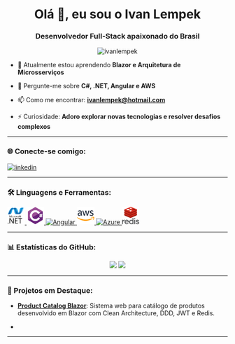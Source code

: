 <h1 align="center">Olá 👋, eu sou o Ivan Lempek</h1>
<h3 align="center">Desenvolvedor Full-Stack apaixonado do Brasil</h3>

<p align="center">
  <img src="https://komarev.com/ghpvc/?username=ivanlempek&label=Visualizações%20do%20perfil&color=0e75b6&style=flat" alt="ivanlempek" />
</p>

- 🌱 Atualmente estou aprendendo **Blazor e Arquitetura de Microsserviços**

- 💬 Pergunte-me sobre **C#, .NET, Angular e AWS**

- 📫 Como me encontrar: **ivanlempek@hotmail.com**

- ⚡ Curiosidade: **Adoro explorar novas tecnologias e resolver desafios complexos**

---

<h3 align="left">🌐 Conecte-se comigo:</h3>
<p align="left">
  <a href="https://linkedin.com/in/ivanlempek" target="_blank">
    <img align="center" src="https://www.vectorlogo.zone/logos/linkedin/linkedin-icon.svg" alt="linkedin" height="30" width="40" />
  </a>
  <!-- Adicione outros ícones de redes sociais se desejar -->
</p>

---

<h3 align="left">🛠️ Linguagens e Ferramentas:</h3>
<p align="left">
  <a href="https://dotnet.microsoft.com/" target="_blank" rel="noreferrer">
    <img src="https://raw.githubusercontent.com/devicons/devicon/master/icons/dot-net/dot-net-original-wordmark.svg" alt=".NET" width="40" height="40"/>
  </a>
  <a href="https://docs.microsoft.com/en-us/dotnet/csharp/" target="_blank" rel="noreferrer">
    <img src="https://raw.githubusercontent.com/devicons/devicon/master/icons/csharp/csharp-original.svg" alt="C#" width="40" height="40"/>
  </a>
  <a href="https://angular.io" target="_blank" rel="noreferrer">
    <img src="https://angular.io/assets/images/logos/angular/angular.svg" alt="Angular" width="40" height="40"/>
  </a>
  <a href="https://aws.amazon.com" target="_blank" rel="noreferrer">
    <img src="https://raw.githubusercontent.com/devicons/devicon/master/icons/amazonwebservices/amazonwebservices-original-wordmark.svg" alt="AWS" width="40" height="40"/>
  </a>
  <a href="https://azure.microsoft.com/" target="_blank" rel="noreferrer">
    <img src="https://www.vectorlogo.zone/logos/microsoft_azure/microsoft_azure-icon.svg" alt="Azure" width="40" height="40"/>
  </a>
  <a href="https://redis.io" target="_blank" rel="noreferrer">
    <img src="https://raw.githubusercontent.com/devicons/devicon/master/icons/redis/redis-original-wordmark.svg" alt="Redis" width="40" height="40"/>
  </a>
  <!-- Adicione outras ferramentas e tecnologias que você domina -->
</p>

---

<h3 align="left">📊 Estatísticas do GitHub:</h3>
<p align="center">
  <img height="180em" src="https://github-readme-stats.vercel.app/api?username=ivanlempek&show_icons=true&theme=dark&include_all_commits=true&count_private=true"/>
  <img height="180em" src="https://github-readme-stats.vercel.app/api/top-langs/?username=ivanlempek&layout=compact&langs_count=7&theme=dark"/>
</p>

---

<h3 align="left">🚀 Projetos em Destaque:</h3>

- [**Product Catalog Blazor**](https://github.com/ivanlempek/product-catalog-blazor): Sistema web para catálogo de produtos desenvolvido em Blazor com Clean Architecture, DDD, JWT e Redis.

- <!-- Adicione outros projetos importantes com descrição e link -->

---
